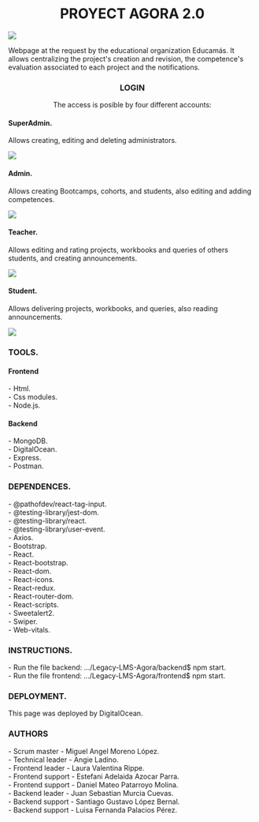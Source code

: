

<h1 align="center">PROYECT AGORA 2.0</h1>

<img src="http://drive.google.com/uc?export=view&id=1VfOr1NTS5OZ4CkLkakPsUaK0OAAlN5Y1">

<p>Webpage at the request by the educational organization Educamás. It allows centralizing the project's creation and revision, the competence's evaluation associated to each project and the notifications.</p>

<h3 align="center">LOGIN</h3>
<p align="center">The access is posible by four different accounts:</p>
  
<h4>SuperAdmin.</h4>
<p>Allows creating, editing and deleting administrators.</p>
<img src="http://drive.google.com/uc?export=view&id=16sfgi5NHPjy_AeNHUKfoo8F9xE0S2cez">

<h4>Admin.</h4>
<p>Allows creating Bootcamps, cohorts, and students, also editing and adding competences.</p>
<img src="http://drive.google.com/uc?export=view&id=1KQC5e298WV6rre7nl2hB5KgnN_gku7Lg">

<h4>Teacher.</h4>
<p>Allows editing and rating projects, workbooks and queries of others students, and creating announcements.</p>
<img src="http://drive.google.com/uc?export=1al2LCSfTPtakYNTK7EFr9yr1HaSyDKv-">


<h4>Student.</h4>
<p>Allows delivering projects, workbooks, and queries, also reading announcements.</p>
<img src="http://drive.google.com/uc?export=view&id=12eoQR8cI1sWvvwP6kiDmDtE5Z6jgUrHt">

<h3>TOOLS.</h3>
<h4>Frontend</h4>
<p>- Html.</br>- Css modules.</br>- Node.js.

<h4>Backend</h4>
<p>- MongoDB.</br>- DigitalOcean.</br>- Express.</br>- Postman.

<h3>DEPENDENCES.</h3>
<p>- @pathofdev/react-tag-input.</br>
           - @testing-library/jest-dom.</br>
           - @testing-library/react.</br>
           - @testing-library/user-event.</br>
           - Axios.</br>
           - Bootstrap.</br>
           - React.</br>
           - React-bootstrap.</br>
           - React-dom.</br>
           - React-icons.</br>
           - React-redux.</br>
           - React-router-dom.</br>
           - React-scripts.</br>
           - Sweetalert2.</br>
           - Swiper.</br>
           - Web-vitals.</br>
           
<h3>INSTRUCTIONS.</h3>
<p>- Run the file backend: .../Legacy-LMS-Agora/backend$ npm start.</br>
- Run the file frontend: .../Legacy-LMS-Agora/frontend$ npm start.

<h3>DEPLOYMENT.</h3>
<p>This page was deployed by DigitalOcean.</p>

<h3>AUTHORS</h3>
<p> - Scrum master - Miguel Angel Moreno López.</br>
   - Technical leader - Angie Ladino.</br>
   - Frontend leader - Laura Valentina Rippe.</br>
   - Frontend support - Estefani Adelaida Azocar Parra.</br>
   - Frontend support - Daniel Mateo Patarroyo Molina.</br>
   - Backend leader - Juan Sebastian Murcia Cuevas.</br>
   - Backend support - Santiago Gustavo López Bernal.</br>
   - Backend support - Luisa Fernanda Palacios Pérez.</br>
















